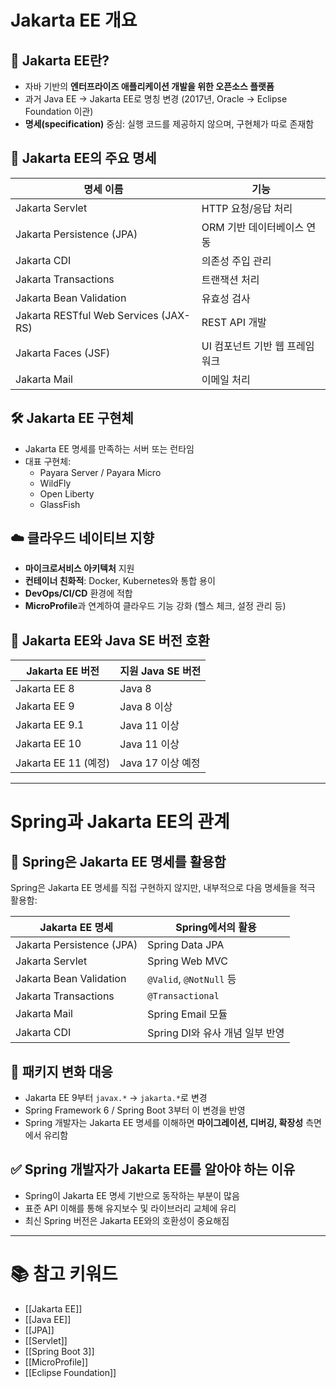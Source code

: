 # Jakarta EE 개요

## 📌 Jakarta EE란?
- 자바 기반의 **엔터프라이즈 애플리케이션 개발을 위한 오픈소스 플랫폼**
- 과거 Java EE → Jakarta EE로 명칭 변경 (2017년, Oracle → Eclipse Foundation 이관)
- **명세(specification)** 중심: 실행 코드를 제공하지 않으며, 구현체가 따로 존재함

## 🧱 Jakarta EE의 주요 명세
| 명세 이름 | 기능 |
|-----------|------|
| Jakarta Servlet | HTTP 요청/응답 처리 |
| Jakarta Persistence (JPA) | ORM 기반 데이터베이스 연동 |
| Jakarta CDI | 의존성 주입 관리 |
| Jakarta Transactions | 트랜잭션 처리 |
| Jakarta Bean Validation | 유효성 검사 |
| Jakarta RESTful Web Services (JAX-RS) | REST API 개발 |
| Jakarta Faces (JSF) | UI 컴포넌트 기반 웹 프레임워크 |
| Jakarta Mail | 이메일 처리 |

## 🛠️ Jakarta EE 구현체
- Jakarta EE 명세를 만족하는 서버 또는 런타임
- 대표 구현체:
  - Payara Server / Payara Micro
  - WildFly
  - Open Liberty
  - GlassFish

## ☁️ 클라우드 네이티브 지향
- **마이크로서비스 아키텍처** 지원
- **컨테이너 친화적**: Docker, Kubernetes와 통합 용이
- **DevOps/CI/CD** 환경에 적합
- **MicroProfile**과 연계하여 클라우드 기능 강화 (헬스 체크, 설정 관리 등)

## 🧩 Jakarta EE와 Java SE 버전 호환
| Jakarta EE 버전 | 지원 Java SE 버전 |
|------------------|--------------------|
| Jakarta EE 8     | Java 8 |
| Jakarta EE 9     | Java 8 이상 |
| Jakarta EE 9.1   | Java 11 이상 |
| Jakarta EE 10    | Java 11 이상 |
| Jakarta EE 11 (예정) | Java 17 이상 예정 |

---

# Spring과 Jakarta EE의 관계

## 🎯 Spring은 Jakarta EE 명세를 활용함
Spring은 Jakarta EE 명세를 직접 구현하지 않지만, 내부적으로 다음 명세들을 적극 활용함:

| Jakarta EE 명세 | Spring에서의 활용 |
|------------------|--------------------|
| Jakarta Persistence (JPA) | Spring Data JPA |
| Jakarta Servlet | Spring Web MVC |
| Jakarta Bean Validation | `@Valid`, `@NotNull` 등 |
| Jakarta Transactions | `@Transactional` |
| Jakarta Mail | Spring Email 모듈 |
| Jakarta CDI | Spring DI와 유사 개념 일부 반영 |

## 🔄 패키지 변화 대응
- Jakarta EE 9부터 `javax.*` → `jakarta.*`로 변경
- Spring Framework 6 / Spring Boot 3부터 이 변경을 반영
- Spring 개발자는 Jakarta EE 명세를 이해하면 **마이그레이션, 디버깅, 확장성** 측면에서 유리함

## ✅ Spring 개발자가 Jakarta EE를 알아야 하는 이유
- Spring이 Jakarta EE 명세 기반으로 동작하는 부분이 많음
- 표준 API 이해를 통해 유지보수 및 라이브러리 교체에 유리
- 최신 Spring 버전은 Jakarta EE와의 호환성이 중요해짐

---

# 📚 참고 키워드
- [[Jakarta EE]]
- [[Java EE]]
- [[JPA]]
- [[Servlet]]
- [[Spring Boot 3]]
- [[MicroProfile]]
- [[Eclipse Foundation]]